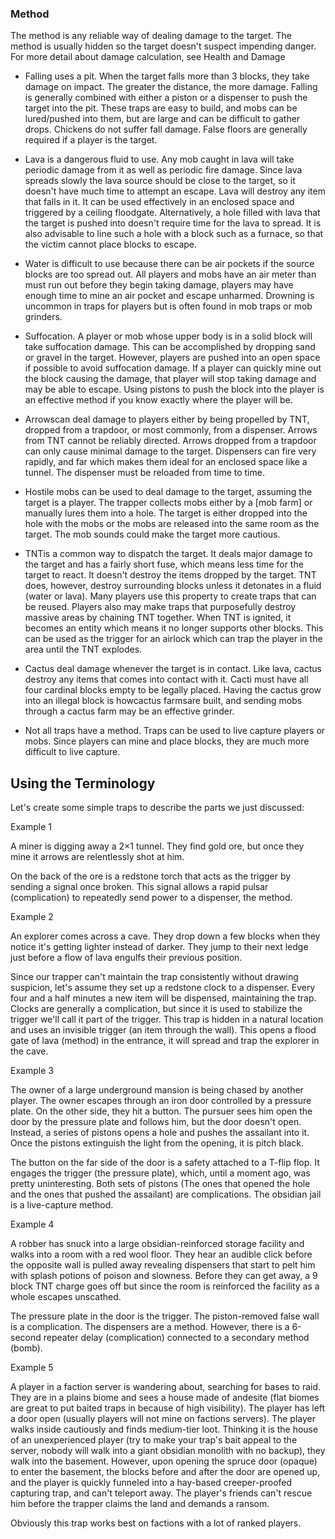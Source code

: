 ### Method
The method is any reliable way of dealing damage to the target. The method is usually hidden so the target doesn't suspect impending danger. For more detail about damage calculation, see Health and Damage

- Falling uses a pit. When the target falls more than 3 blocks, they take damage on impact. The greater the distance, the more damage. Falling is generally combined with either a piston or a dispenser to push the target into the pit. These traps are easy to build, and mobs can be lured/pushed into them, but are large and can be difficult to gather drops. Chickens do not suffer fall damage. False floors are generally required if a player is the target.

- Lava is a dangerous fluid to use. Any mob caught in lava will take periodic damage from it as well as periodic fire damage. Since lava spreads slowly the lava source should be close to the target, so it doesn't have much time to attempt an escape. Lava will destroy any item that falls in it. It can be used effectively in an enclosed space and triggered by a ceiling floodgate. Alternatively, a hole filled with lava that the target is pushed into doesn't require time for the lava to spread. It is also advisable to line such a hole with a block such as a furnace, so that the victim cannot place blocks to escape.

- Water is difficult to use because there can be air pockets if the source blocks are too spread out. All players and mobs have an air meter than must run out before they begin taking damage, players may have enough time to mine an air pocket and escape unharmed. Drowning is uncommon in traps for players but is often found in mob traps or mob grinders.

- Suffocation. A player or mob whose upper body is in a solid block will take suffocation damage. This can be accomplished by dropping sand or gravel in the target. However, players are pushed into an open space if possible to avoid suffocation damage. If a player can quickly mine out the block causing the damage, that player will stop taking damage and may be able to escape. Using pistons to push the block into the player is an effective method if you know exactly where the player will be.

- Arrowscan deal damage to players either by being propelled by TNT, dropped from a trapdoor, or most commonly, from a dispenser. Arrows from TNT cannot be reliably directed. Arrows dropped from a trapdoor can only cause minimal damage to the target. Dispensers can fire very rapidly, and far which makes them ideal for an enclosed space like a tunnel. The dispenser must be reloaded from time to time.

- Hostile mobs can be used to deal damage to the target, assuming the target is a player. The trapper collects mobs either by a [mob farm] or manually lures them into a hole. The target is either dropped into the hole with the mobs or the mobs are released into the same room as the target. The mob sounds could make the target more cautious.

- TNTis a common way to dispatch the target. It deals major damage to the target and has a fairly short fuse, which means less time for the target to react. It doesn't destroy the items dropped by the target. TNT does, however, destroy surrounding blocks unless it detonates in a fluid (water or lava). Many players use this property to create traps that can be reused. Players also may make traps that purposefully destroy massive areas by chaining TNT together. When TNT is ignited, it becomes an entity which means it no longer supports other blocks. This can be used as the trigger for an airlock which can trap the player in the area until the TNT explodes.

- Cactus deal damage whenever the target is in contact. Like lava, cactus destroy any items that comes into contact with it. Cacti must have all four cardinal blocks empty to be legally placed. Having the cactus grow into an illegal block is howcactus farmsare built, and sending mobs through a cactus farm may be an effective grinder.

- Not all traps have a method. Traps can be used to live capture players or mobs. Since players can mine and place blocks, they are much more difficult to live capture.

## Using the Terminology
Let's create some simple traps to describe the parts we just discussed:

Example 1

A miner is digging away a 2×1 tunnel. They find gold ore, but once they mine it arrows are relentlessly shot at him.

On the back of the ore is a redstone torch that acts as the trigger by sending a signal once broken. This signal allows a rapid pulsar (complication) to repeatedly send power to a dispenser, the method.

Example 2

An explorer comes across a cave. They drop down a few blocks when they notice it's getting lighter instead of darker. They jump to their next ledge just before a flow of lava engulfs their previous position.

Since our trapper can't maintain the trap consistently without drawing suspicion, let's assume they set up a redstone clock to a dispenser. Every four and a half minutes a new item will be dispensed, maintaining the trap. Clocks are generally a complication, but since it is used to stabilize the trigger we'll call it part of the trigger.
This trap is hidden in a natural location and uses an invisible trigger (an item through the wall). This opens a flood gate of lava (method) in the entrance, it will spread and trap the explorer in the cave.

Example 3

The owner of a large underground mansion is being chased by another player. The owner escapes through an iron door controlled by a pressure plate. On the other side, they hit a button.
The pursuer sees him open the door by the pressure plate and follows him, but the door doesn't open. Instead, a series of pistons opens a hole and pushes the assailant into it. Once the pistons extinguish the light from the opening, it is pitch black.

The button on the far side of the door is a safety attached to a T-flip flop. It engages the trigger (the pressure plate), which, until a moment ago, was pretty uninteresting. Both sets of pistons (The ones that opened the hole and the ones that pushed the assailant) are complications. The obsidian jail is a live-capture method.

Example 4

A robber has snuck into a large obsidian-reinforced storage facility and walks into a room with a red wool floor. They hear an audible click before the opposite wall is pulled away revealing dispensers that start to pelt him with splash potions of poison and slowness. Before they can get away, a 9 block TNT charge goes off but since the room is reinforced the facility as a whole escapes unscathed.

The pressure plate in the door is the trigger. The piston-removed false wall is a complication. The dispensers are a method. However, there is a 6-second repeater delay (complication) connected to a secondary method (bomb).

Example 5

A player in a faction server is wandering about, searching for bases to raid. They are in a plains biome and sees a house made of andesite (flat biomes are great to put baited traps in because of high visibility). The player has left a door open (usually players will not mine on factions servers). The player walks inside cautiously and finds medium-tier loot. Thinking it is the house of an unexperienced player (try to make your trap's bait appeal to the server, nobody will walk into a giant obsidian monolith with no backup), they walk into the basement. However, upon opening the spruce door (opaque) to enter the basement, the blocks before and after the door are opened up, and the player is quickly funneled into a hay-based creeper-proofed capturing trap, and can't teleport away. The player's friends can't rescue him before the trapper claims the land and demands a ransom.

Obviously this trap works best on factions with a lot of ranked players.

